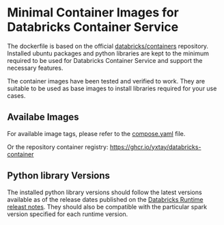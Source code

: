 # Minimal Container Images for Databricks Container Service

The dockerfile is based on the official
[databricks/containers](https://github.com/databricks/containers) repository.
Installed ubuntu packages and python libraries are kept to the minimum required
to be used for Databricks Container Service and support the necessary features.

The container images have been tested and verified to work.
They are suitable to be used as base images
to install libraries required for your use cases.

## Availabe Images

For available image tags, please refer to the [compose.yaml](compose.yaml) file.

Or the repository container registry: <https://ghcr.io/yxtay/databricks-container>

## Python library Versions

The installed python library versions should follow
the latest versions available as of the release dates published on the
[Databricks Runtime releast notes](https://docs.databricks.com/aws/en/release-notes/runtime/).
They should also be compatible with the particular
spark version specified for each runtime version.
